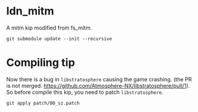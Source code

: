 # ldn_mitm

A mitm kip modified from fs_mitm.

```
git submodule update --init --recursive
```

# Compiling tip

Now there is a bug in `libstratosphere` causing the game crashing. (the PR is not merged. https://github.com/Atmosphere-NX/libstratosphere/pull/1). So before compile this kip, you need to patch `libstratosphere`.

```
git apply patch/00_sz.patch
```
